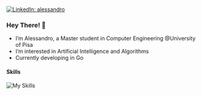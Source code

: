 [![LinkedIn: alessandro](https://img.shields.io/badge/-alessandro-blue?style=flat-square&logo=Linkedin&logoColor=white&link=https://www.linkedin.com/in/alessandro/)](https://www.linkedin.com/in/alessandro-versari-4b6533240/)

### Hey There! 👋

- I’m Alessandro, a Master student in Computer Engineering  @University of Pisa
- I’m interested in Artificial Intelligence and Algorithms
- Currently developing in Go 

#### Skills

![My Skills](https://skillicons.dev/icons?i=go,cpp,cs,c,py,php,java,mysql,svelte,js,html,css,bootstrap,tailwind)